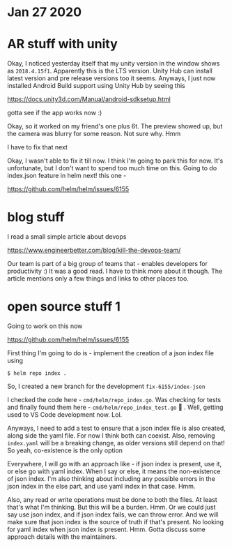 # Jan 27 2020

# AR stuff with unity

Okay, I noticed yesterday itself that my unity version in the window shows as
`2018.4.15f1`. Apparently this is the LTS version. Unity Hub can install
latest version and pre release versions too it seems. Anyways, I just now
installed Android Build support using Unity Hub by seeing this

https://docs.unity3d.com/Manual/android-sdksetup.html

gotta see if the app works now :)

Okay, so it worked on my friend's one plus 6t. The preview showed up,
but the camera was blurry for some reason. Not sure why. Hmm

I have to fix that next

Okay, I wasn't able to fix it till now. I think I'm going to park this
for now. It's unfortunate, but I don't want to spend too much time on
this. Going to do index.json feature in helm next! this one -

https://github.com/helm/helm/issues/6155

# blog stuff

I read a small simple article about devops

https://www.engineerbetter.com/blog/kill-the-devops-team/

Our team is part of a big group of teams that - enables developers
for productivity :) It was a good read. I have to think more about
it though. The article mentions only a few things and links to
other places too.

# open source stuff 1

Going to work on this now

https://github.com/helm/helm/issues/6155

First thing I'm going to do is - implement the creation
of a json index file using

```
$ helm repo index .
```

So, I created a new branch for the development `fix-6155/index-json`

I checked the code here - `cmd/helm/repo_index.go`. Was checking for
tests and finally found them here - `cmd/helm/repo_index_test.go` 🙈 .
Well, getting used to VS Code development now. Lol.

Anyways, I need to add a test to ensure that a json index file is
also created, along side the yaml file. For now I think both can
coexist. Also, removing `index.yaml` will be a breaking change,
as older versions still depend on that! So yeah, co-existence is
the only option

Everywhere, I will go with an approach like - if json index is present,
use it, or else go with yaml index. When I say or else, it means the
non-existence of json index. I'm also thinking about including any
possible errors in the json index in the else part, and use yaml
index in that case. Hmm. 

Also, any read or write operations must be done to both the files.
At least that's what I'm thinking. But this will be a burden. Hmm.
Or we could just say use json index, and if json index fails, we can
throw error. And we will make sure that json index is the source of
truth if that's present. No looking for yaml index when json index is
present. Hmm. Gotta discuss some approach details with the maintainers.
